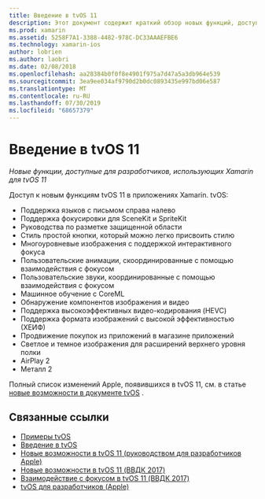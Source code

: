 ```yaml
---
title: Введение в tvOS 11
description: Этот документ содержит краткий обзор новых функций, доступных для разработчиков Xamarin в tvOS 11, и ссылки на заметки о выпуске Apple.
ms.prod: xamarin
ms.assetid: 5258F7A1-3388-4482-978C-DC33AAAEFBE6
ms.technology: xamarin-ios
author: lobrien
ms.author: laobri
ms.date: 02/08/2018
ms.openlocfilehash: aa28384b0f0f8e4901f975a7d47a5a3db964e539
ms.sourcegitcommit: 3ea9ee034af9790d2b0dc0893435e997bd06e587
ms.translationtype: MT
ms.contentlocale: ru-RU
ms.lasthandoff: 07/30/2019
ms.locfileid: "68657379"
---
```

# <a name="introduction-to-tvos-11"></a>Введение в tvOS 11

_Новые функции, доступные для разработчиков, использующих Xamarin для tvOS 11_

Доступ к новым функциям tvOS 11 в приложениях Xamarin. tvOS:

- Поддержка языков с письмом справа налево 
- Поддержка фокусировки для SceneKit и SpriteKit
- Руководства по разметке защищенной области 
- Стиль простой кнопки, который можно легко присвоить стилю
- Многоуровневые изображения с поддержкой интерактивного фокуса
- Пользовательские анимации, скоординированные с помощью взаимодействия с фокусом
- Пользовательские звуки, координированные с помощью взаимодействия с фокусом
- Машинное обучение с CoreML
- Обнаружение компонентов изображения и видео
- Поддержка высокоэффективных видео-кодирования (HEVC)
- Поддержка формата изображений с высокой эффективностью (ХЕИФ)
- Продвижение покупок из приложений в магазине приложений
- Светлое и темное изображения для расширений верхнего уровня полки
- AirPlay 2
- Металл 2

Полный список изменений Apple, появившихся в tvOS 11, см. в статье [новые возможности в документе tvOS](https://developer.apple.com/library/content/releasenotes/General/WhatsNewinTVOS/Articles/tvOS_11_0.html) .

## <a name="related-links"></a>Связанные ссылки

- [Примеры tvOS](https://docs.microsoft.com/samples/browse/?products=xamarin&term=Xamarin.iOS+tvOS)
- [Введение в tvOS](~/ios/tvos/index.md)
- [Новые возможности в tvOS 11 (руководством для разработчиков Apple)](https://developer.apple.com/library/content/releasenotes/General/WhatsNewinTVOS/Articles/tvOS_11_0.html)
- [Новые возможности в tvOS 11 (ВВДК 2017)](https://developer.apple.com/videos/play/wwdc2017/209/)
- [Взаимодействие с фокусом в tvOS 11 (ВВДК 2017)](https://developer.apple.com/videos/play/wwdc2017/224/)
- [tvOS для разработчиков (Apple)](https://developer.apple.com/tvos/)
